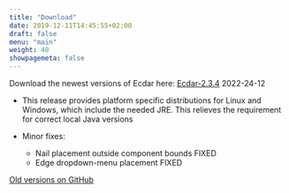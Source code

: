 ```yaml
---
title: "Download"
date: 2019-12-11T14:45:55+02:00
draft: false
menu: "main"
weight: 40
showpagemeta: false
---
```


Download the newest versions of Ecdar here:
[Ecdar-2.3.4](https://github.com/Ecdar/ECDAR/releases/tag/v2.3.4) 2022-24-12

* This release provides platform specific distributions for Linux and Windows, which include the needed JRE. This relieves the requirement for correct local Java versions

* Minor fixes:
    * Nail placement outside component bounds FIXED
    * Edge dropdown-menu placement FIXED

[Old versions on GitHub](https://github.com/Ecdar/ECDAR/releases/)
